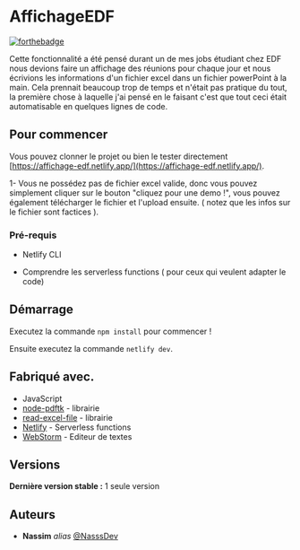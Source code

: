 # AffichageEDF 

[![forthebadge](http://forthebadge.com/images/badges/built-with-love.svg)]()  

Cette fonctionnalité a été pensé durant un de mes jobs étudiant chez EDF 
nous devions faire un affichage des réunions pour chaque jour et nous écrivions les informations d'un fichier excel dans un fichier powerPoint à la main.
Cela prennait beaucoup trop de temps et n'était pas pratique du tout, la première chose à laquelle j'ai pensé en le faisant c'est que tout ceci était automatisable en quelques lignes de code. 

## Pour commencer

Vous pouvez clonner le projet ou bien le tester directement [https://affichage-edf.netlify.app/](https://affichage-edf.netlify.app/).

1- Vous ne possédez pas de fichier excel valide, donc vous pouvez simplement cliquer sur le bouton "cliquez pour une demo !", vous pouvez également télécharger le fichier et l'upload ensuite. ( notez que les infos sur le fichier sont factices ).

### Pré-requis

- Netlify CLI

- Comprendre les serverless functions ( pour ceux qui veulent adapter le code)


## Démarrage


Executez la commande ``npm install`` pour commencer !

Ensuite executez la commande ``netlify dev``.


## Fabriqué avec.


* JavaScript
* [node-pdftk](https://www.npmjs.com/package/node-pdftk) - librairie
* [read-excel-file](https://www.npmjs.com/package/read-excel-file?activeTab=readme) - librairie
* [Netlify](https://www.netlify.com/products/functions/) - Serverless functions
* [WebStorm](https://www.jetbrains.com/fr-fr/webstorm/download/) - Editeur de textes


## Versions
**Dernière version stable :** 1 seule version 



## Auteurs
* **Nassim** _alias_ [@NasssDev](https://github.com/NasssDev?tab=repositories)
